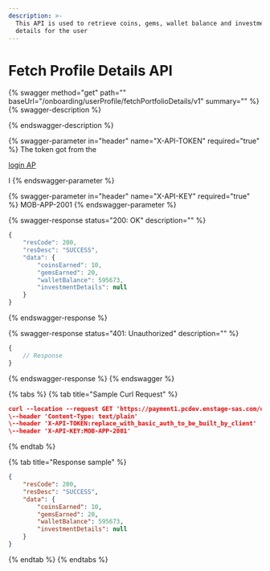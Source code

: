 ```yaml
---
description: >-
  This API is used to retrieve coins, gems, wallet balance and investment
  details for the user
---
```


# Fetch Profile Details API



{% swagger method="get" path="" baseUrl="<domain>/onboarding/userProfile/fetchPortfolioDetails/v1" summary="" %}
{% swagger-description %}

{% endswagger-description %}

{% swagger-parameter in="header" name="X-API-TOKEN" required="true" %}
The token got from the 

[login AP](login-api.md)

I
{% endswagger-parameter %}

{% swagger-parameter in="header" name="X-API-KEY" required="true" %}
MOB-APP-2001
{% endswagger-parameter %}

{% swagger-response status="200: OK" description="" %}
```javascript
{
    "resCode": 200,
    "resDesc": "SUCCESS",
    "data": {
        "coinsEarned": 10,
        "gemsEarned": 20,
        "walletBalance": 595673,
        "investmentDetails": null
    }
}
```
{% endswagger-response %}

{% swagger-response status="401: Unauthorized" description="" %}
```javascript
{
    // Response
}
```
{% endswagger-response %}
{% endswagger %}

{% tabs %}
{% tab title="Sample Curl Request" %}
```json
curl --location --request GET 'https://payment1.pcdev.enstage-sas.com/onboarding/userProfile/fetchUserProfileDetails/v1'
\--header 'Content-Type: text/plain'
\--header 'X-API-TOKEN:replace_with_basic_auth_to_be_built_by_client'
\--header 'X-API-KEY:MOB-APP-2001'
```
{% endtab %}

{% tab title="Response sample" %}
```json
{
    "resCode": 200,
    "resDesc": "SUCCESS",
    "data": {
        "coinsEarned": 10,
        "gemsEarned": 20,
        "walletBalance": 595673,
        "investmentDetails": null
    }
}
```
{% endtab %}
{% endtabs %}
